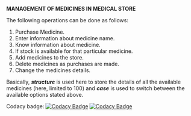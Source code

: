 **MANAGEMENT OF MEDICINES IN MEDICAL STORE**

The following operations can be done as follows:
1) Purchase Medicine.
2) Enter information about medicine name.
3) Know information about medicine.
4) If stock is available for that particular medicine.
5) Add medicines to the store.
6) Delete medicines as purchases are made.
7) Change the medicines details.

Basically, ***structure*** is used here to store the details of all the available medicines (here, limited to 100) and ***case*** is used to switch between the available options stated above.

Codacy badge:
[![Codacy Badge](https://api.codacy.com/project/badge/Grade/f1338aa300eb49ab997689a837403e8f)](https://app.codacy.com/gh/pavankumar9823/miniproject?utm_source=github.com&utm_medium=referral&utm_content=pavankumar9823/miniproject&utm_campaign=Badge_Grade_Settings)
[![Codacy Badge](https://app.codacy.com/project/badge/Grade/dfdba75d6f96464ab87f1491a211b6c8)](https://www.codacy.com/gh/pavankumar9823/miniproject/dashboard?utm_source=github.com&amp;utm_medium=referral&amp;utm_content=pavankumar9823/miniproject&amp;utm_campaign=Badge_Grade)

